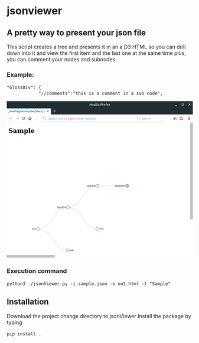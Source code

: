 # jsonviewer

## A pretty way to present your json file
This script creates a tree and presents it in an a D3 HTML so you can drill down into it 
and view the first item and the last one at the same time 
plus, you can comment your nodes and subnodes 
### Example:
```
"GlossDiv": {
			"//comments":"this is a comment in a sub node",
```
![screenshot](./sample/screenshot.png)
### Execution command
```
python3 ./jsonViewer.py -i sample.json -o out.html -t "Sample"  
```

## Installation
Download the project
change directory to jsonViewer
Install the package by typing 
```
pip install .
```

